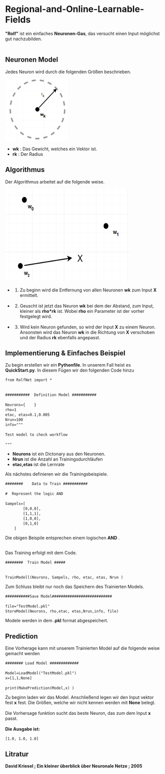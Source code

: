 # Regional-and-Online-Learnable-Fields

**"Rolf"** ist ein einfaches **Neuronen-Gas**, das versucht einen Input 
möglichst gut nachzubilden.
<br></br>


## Neuronen Model

Jedes Neuron wird durch die folgenden Größen beschrieben.

<img src="Bilder/NeuronModel.PNG" alt="drawing" 
style="width:200px; height: 200px "/>


* **wk** :  Das Gewicht, welches ein  Vektor ist.
* **rk** :  Der Radius

## Algorithmus

Der Algorithmus arbeitet auf die folgende weise.


<img src="Bilder/Algorithmus.png" alt="drawing" 
style="width:400px; height: 300px "/>


* 1. Zu beginn wird die Entfernung von allen Neuronen **wk** zum Input **X**
ermittelt. 
<br></br>
* 2. Geuscht ist jetzt das Neuron **wk** bei dem der Abstand, zum Input, kleiner als **rho*rk** ist. Wobei **rho** ein Parameter ist der vorher festgelegt wird.
<br></br>
* 3. Wird kein Neuron gefunden, so wird der Input **X** zu einem Neuron.
Ansonsten wird das Neuron **wk** in die Richtung von **X** verschoben und der Radius **rk** ebenfalls angepasst.

## Implementierung & Einfaches Beispiel

Zu begin erstellen wir ein **Pythonfile**. In unserem Fall heist es
**QuickStart.py**. In diesem Fügen wir den folgenden Code hinzu

    from RolfNet import *


    ###########  Definition Model ###########

    Neurons={    }
    rho=1
    etac, etas=0.1,0.005
    Nrun=100
    info="""

    Test model to check workflow

    """

* **Neurons** ist ein Dictonary aus den Neuronen.
* **Nrun** ist die Anzahl an Trainingsdurchläufen
* **etac,etas** ist die Lernrate

Als nächstes definieren wir die Trainingsbeispiele.


    ########    Data to Train ###########

    #  Represent the logic AND

    Sampels=[
            [0,0,0],
            [1,1,1],
            [1,0,0],
            [0,1,0]
        ]


Die obigen Beispile entsprechen einem logischen **AND** .
<br></br>

Das Training erfolgt mit dem Code.

    ########  Train Model #####


    TrainModell(Neurons, Sampels, rho, etac, etas, Nrun )


Zum Schluss bleibt nur noch das Speichern des Trainierten Models.

    ###########Save Model###########################
    
    file="TestModel.pkl"
    StoreModel(Neurons, rho,etac, etas,Nrun,info, file)

Modele werden in dem **.pkl** format abgespeichert.

## Prediction

Eine Vorherage kann mit unserem Trainierten Model auf die 
folgende weise gemacht werden


    ######## Load Model #############

    Model=LoadModel("TestModel.pkl")
    x=[1,1,None]

    print(MakePrediction(Model,x) )

Zu beginn laden wir das Model. Anschließend legen wir den Input vektor fest **x** fest. Die Größen, welche wir nicht kennen werden mit **None** belegt.
<br></br>
Die Vorhersage funktion sucht das beste Neuron, das zum dem Input **x** passt. 
<br></br>
**Die Ausgabe ist:**

    [1.0, 1.0, 1.0]

## Litratur

 **David Kriesel ; Ein kleiner überblick über Neuronale Netze ; 2005** 